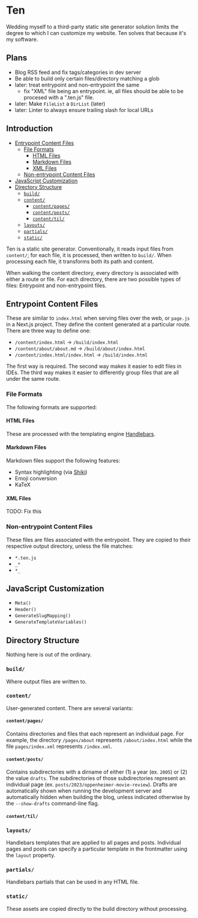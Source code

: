 # Ten <!-- omit from toc -->

Wedding myself to a third-party static site generator solution limits the degree to which I can customize my website. Ten solves that because it's my software.

## Plans <!-- omit from toc -->

- Blog RSS feed and fix tags/categories in dev server
- Be able to build only certain files/directory matching a glob
- later: treat entrypoint and non-entrypoint the same
  - fix "XML" file being an entrypoint. ie, all files should be able to be procesed with a ".ten.js" file.
- later: Make `FileList` a `DirList` (later)
- later: Linter to always ensure trailing slash for local URLs

## Introduction <!-- omit from toc -->

- [Entrypoint Content Files](#entrypoint-content-files)
  - [File Formats](#file-formats)
    - [HTML Files](#html-files)
    - [Markdown Files](#markdown-files)
    - [XML Files](#xml-files)
  - [Non-entrypoint Content Files](#non-entrypoint-content-files)
- [JavaScript Customization](#javascript-customization)
- [Directory Structure](#directory-structure)
  - [`build/`](#build)
  - [`content/`](#content)
    - [`content/pages/`](#contentpages)
    - [`content/posts/`](#contentposts)
    - [`content/til/`](#contenttil)
  - [`layouts/`](#layouts)
  - [`partials/`](#partials)
  - [`static/`](#static)

Ten is a static site generator. Conventionally, it reads input files from `content/`; for each file, it is processed, then written to `build/`. When processing each file, it transforms both its path and content.

When walking the content directory, every directory is associated with either a route or file. For each directory, there are two possible types of files: Entrypoint and non-entrypoint files.

## Entrypoint Content Files

These are similar to `index.html` when serving files over the web, or `page.js` in a Next.js project. They define the content generated at a particular route. There are three way to define one:

- `/content/index.html` -> `/build/index.html`
- `/content/about/about.md` -> `/build/about/index.html`
- `/content/index.html/index.html` -> `/build/index.html`

The first way is required. The second way makes it easier to edit files in IDEs. The third way makes it easier to differently group files that are all under the same route.

### File Formats

The following formats are supported:

#### HTML Files

These are processed with the templating engine [Handlebars](https://handlebarsjs.com).

#### Markdown Files

Markdown files support the following features:

- Syntax highlighting (via [Shiki](https://shiki.style))
- Emoji conversion
- KaTeX

#### XML Files

TODO: Fix this

### Non-entrypoint Content Files

These files are files associated with the entrypoint. They are copied to their respective output directory, unless the file matches:

- `*.ten.js`
- `_*`
- `*_`

## JavaScript Customization

- `Meta()`
- `Header()`
- `GenerateSlugMapping()`
- `GenerateTemplateVariables()`

## Directory Structure

Nothing here is out of the ordinary.

### `build/`

Where output files are written to.

### `content/`

User-generated content. There are several variants:

#### `content/pages/`

Contains directories and files that each represent an individual page. For example, the directory `/pages/about` represents `/about/index.html` while the file `pages/index.xml` represents `/index.xml`.

#### `content/posts/`

Contains subdirectories with a dirname of either (1) a year (ex. `2005`) or (2) the value `drafts`. The subdirectories of those subdirectories represent an individual page (ex. `posts/2023/oppenheimer-movie-review`). Drafts are automatically shown when running the development server and automatically hidden when building the blog, unless indicated otherwise by the `--show-drafts` command-line flag.

#### `content/til/`

### `layouts/`

Handlebars templates that are applied to all pages and posts. Individual pages and posts can specify a particular template in the frontmatter using the `layout` property.

### `partials/`

Handlebars partials that can be used in any HTML file.

### `static/`

These assets are copied directly to the build directory without processing.
